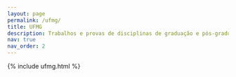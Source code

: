 ```yaml
---
layout: page
permalink: /ufmg/
title: UFMG
description: Trabalhos e provas de disciplinas de graduação e pós-graduação da UFMG.
nav: true
nav_order: 2
---
```


{% include ufmg.html %}
